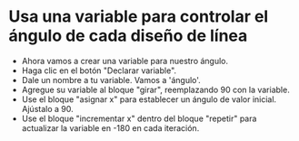 # Usa una variable para controlar el ángulo de cada diseño de línea

- Ahora vamos a crear una variable para nuestro ángulo.
- Haga clic en el botón "Declarar variable".
- Dale un nombre a tu variable. Vamos a 'ángulo'.
- Agregue su variable al bloque "girar", reemplazando 90 con la variable.
- Use el bloque "asignar x" para establecer un ángulo de valor inicial. Ajústalo a 90.
- Use el bloque "incrementar x" dentro del bloque "repetir" para actualizar la variable en -180 en cada iteración.
